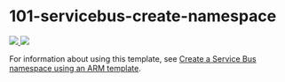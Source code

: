 # 101-servicebus-create-namespace

<a href="https://portal.azure.com/#create/Microsoft.Template/uri/https%3A%2F%2Fraw.githubusercontent.com%2FTVDKoni%2Fazure-quickstart-templates%2Fmaster%2F101-servicebus-create-namespace%2Fazuredeploy.json" target="_blank">
    <img src="http://azuredeploy.net/deploybutton.png"/>
</a>

<a href="http://armviz.io/#/?load=https%3A%2F%2Fraw.githubusercontent.com%2FTVDKoni%2Fazure-quickstart-templates%2Fmaster%2F101-servicebus-create-namespace%2Fazuredeploy.json" target="_blank">
    <img src="http://armviz.io/visualizebutton.png"/>
</a>

For information about using this template, see [Create a Service Bus namespace using an ARM template](http://azure.microsoft.com/documentation/articles/service-bus-resource-manager-namespace/).
